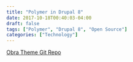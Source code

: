 ```yaml
---
title: "Polymer in Drupal 8"
date: 2017-10-18T00:40:03-04:00
draft: false
tags: ["Polymer", "Drupal 8", "Open Source"]
categories: ["Technology"]
---
```


[Obra Theme Git Repo](https://github.com/alejandroq/obra-drupal-theme)
